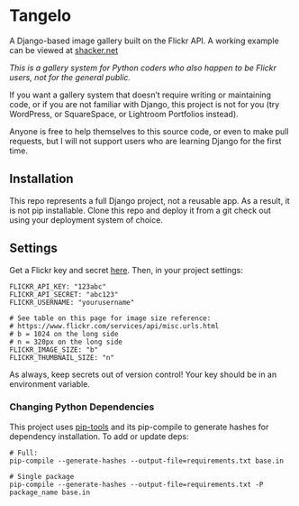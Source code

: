 # Tangelo
A Django-based image gallery built on the Flickr API. A working example can be viewed at [shacker.net](https://shacker.net)

*This is a gallery system for Python coders who also happen to be Flickr*
*users, not for the general public.*

If you want a gallery system that doesn’t require writing or maintaining code,
or if you are not familiar with Django, this project is not for you (try WordPress, or SquareSpace, or Lightroom Portfolios instead).

Anyone is free to help themselves to this source code, or even to make pull requests, but I will not support users who are learning Django for the first time.

## Installation
This repo represents a full Django project, not a reusable app. As a result, it is not pip installable. Clone this repo and deploy it from a git check out using your deployment system of choice.

## Settings
Get a Flickr key and secret [here](https://www.flickr.com/services/api/misc.api_keys.html). Then, in your project settings:

```
FLICKR_API_KEY: "123abc"
FLICKR_API_SECRET: "abc123"
FLICKR_USERNAME: "yourusername"

# See table on this page for image size reference:
# https://www.flickr.com/services/api/misc.urls.html
# b = 1024 on the long side
# n = 320px on the long side
FLICKR_IMAGE_SIZE: "b"
FLICKR_THUMBNAIL_SIZE: "n"
```

As always, keep secrets out of version control! Your key should be in an environment variable.

### Changing Python Dependencies

This project uses [pip-tools](https://pypi.org/project/pip-tools/) and its pip-compile to generate hashes for dependency installation. To add or update deps:

```
# Full:
pip-compile --generate-hashes --output-file=requirements.txt base.in

# Single package
pip-compile --generate-hashes --output-file=requirements.txt -P package_name base.in
```

